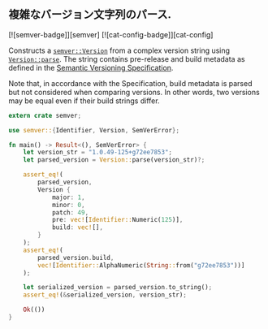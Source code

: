 ## 複雑なバージョン文字列のパース.

[![semver-badge]][semver] [![cat-config-badge]][cat-config]

Constructs a [`semver::Version`] from a complex version string using [`Version::parse`]. The string
contains pre-release and build metadata as defined in the [Semantic Versioning Specification].

Note that, in accordance with the Specification, build metadata is parsed but not considered when
comparing versions. In other words, two versions may be equal even if their build strings differ.

```rust
extern crate semver;

use semver::{Identifier, Version, SemVerError};

fn main() -> Result<(), SemVerError> {
    let version_str = "1.0.49-125+g72ee7853";
    let parsed_version = Version::parse(version_str)?;

    assert_eq!(
        parsed_version,
        Version {
            major: 1,
            minor: 0,
            patch: 49,
            pre: vec![Identifier::Numeric(125)],
            build: vec![],
        }
    );
    assert_eq!(
        parsed_version.build,
        vec![Identifier::AlphaNumeric(String::from("g72ee7853"))]
    );

    let serialized_version = parsed_version.to_string();
    assert_eq!(&serialized_version, version_str);

    Ok(())
}
```

[`semver::Version`]: https://docs.rs/semver/*/semver/struct.Version.html
[`Version::parse`]: https://docs.rs/semver/*/semver/struct.Version.html#method.parse

[Semantic Versioning Specification]: http://semver.org/
